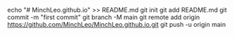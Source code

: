 echo "# MinchLeo.github.io" >> README.md
git init
git add README.md
git commit -m "first commit"
git branch -M main
git remote add origin https://github.com/MinchLeo/MinchLeo.github.io.git
git push -u origin main